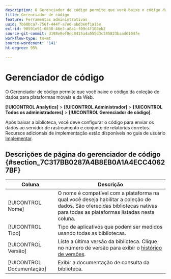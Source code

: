 ```yaml
---
description: O Gerenciador de código permite que você baixe o código da coleção de dados para plataformas móveis e da Web.
title: Gerenciador de código
feature: Ferramentas administrativas
uuid: 7b60bca7-756f-444f-a7e6-abd3e0f1a15e
exl-id: 90591e91-0830-46e3-a8a1-f09c4f108eb2
source-git-commit: d198e8ef0ec8415a4a555d3c385823baad6104fe
workflow-type: tm+mt
source-wordcount: '141'
ht-degree: 95%

---
```


# Gerenciador de código

O Gerenciador de código permite que você baixe o código da coleção de dados para plataformas móveis e da Web.

**[!UICONTROL Analytics]**  >  **[!UICONTROL Administrador]**  >  **[!UICONTROL Todos os administradores]**  >  **[!UICONTROL Gerenciador de código]**.

Após baixar a biblioteca, você deve configurar o código para enviar os dados ao servidor de rastreamento e conjunto de relatórios corretos. Recursos adicionais de implementação estão disponíveis no guia de usuário [Implementar](/help/implement/home.md).

## Descrições de página do gerenciador de código {#section_7C317BB0287A4B8EB0A1A4ECC40627BF}

| Coluna | Descrição |
|--- |--- |
| [!UICONTROL Nome] | O nome é compatível com a plataforma na qual você deseja habilitar a coleção de dados. São oferecidas bibliotecas nativas para todas as plataformas listadas nesta coluna. |
| [!UICONTROL Tipo] | Tipo de aplicativos que podem ser medidos usando todas as bibliotecas. |
| [!UICONTROL Versão] | Liste a última versão da biblioteca. Clique no número de versão para exibir o [histórico de versões](https://docs.adobe.com/content/help/pt-BR/analytics/implementation/appmeasurement-updates.html). |
| [!UICONTROL Documentação] | Exibir a documentação de consulta da biblioteca. |
